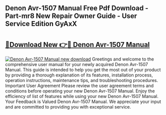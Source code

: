 ## Denon Avr-1507 Manual Free Pdf Download - Part-mr8 New Repair Owner Guide - User Service Edition GyAxX

# <h2><a href="http://bc13474.oget.top/?id=Denon+Avr-1507+Manual">🔗Download New 👉🔴 Denon Avr-1507 Manual</a></h2>

[![Denon Avr-1507 Manual new download](https://i.imgur.com/5g1atiW.png)](http://bc13474.oget.top/?id=Denon+Avr-1507+Manual)
Greetings and welcome to the comprehensive user manual for your newly acquired Denon Avr-1507 Manual. This guide is intended to help you get the most out of your product by providing a thorough explanation of its features, installation process, operation instructions, maintenance tips, and troubleshooting procedures. Important User Agreement Please review the user agreement terms and conditions before operating your new Denon Avr-1507 Manual. Enjoy the efficiency of list of features while using your new Denon Avr-1507 Manual. Your Feedback is Valued Denon Avr-1507 Manual. We appreciate your input and are committed to providing you with exceptional service.
